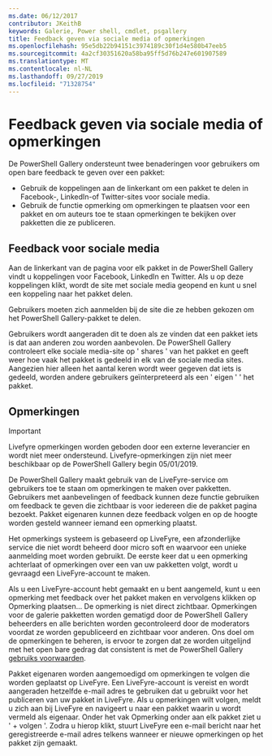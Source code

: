 ```yaml
---
ms.date: 06/12/2017
contributor: JKeithB
keywords: Galerie, Power shell, cmdlet, psgallery
title: Feedback geven via sociale media of opmerkingen
ms.openlocfilehash: 95e5db22b94151c3974189c30f1d4e580b47eeb5
ms.sourcegitcommit: 4a2cf30351620a58ba95ff5d76b247e601907589
ms.translationtype: MT
ms.contentlocale: nl-NL
ms.lasthandoff: 09/27/2019
ms.locfileid: "71328754"
---
```

# <a name="providing-feedback-via-social-media-or-comments"></a>Feedback geven via sociale media of opmerkingen

De PowerShell Gallery ondersteunt twee benaderingen voor gebruikers om open bare feedback te geven over een pakket:

- Gebruik de koppelingen aan de linkerkant om een pakket te delen in Facebook-, LinkedIn-of Twitter-sites voor sociale media.
- Gebruik de functie opmerking om opmerkingen te plaatsen voor een pakket en om auteurs toe te staan opmerkingen te bekijken over pakketten die ze publiceren.

## <a name="social-media-feedback"></a>Feedback voor sociale media

Aan de linkerkant van de pagina voor elk pakket in de PowerShell Gallery vindt u koppelingen voor Facebook, LinkedIn en Twitter.
Als u op deze koppelingen klikt, wordt de site met sociale media geopend en kunt u snel een koppeling naar het pakket delen.

Gebruikers moeten zich aanmelden bij de site die ze hebben gekozen om het PowerShell Gallery-pakket te delen.

Gebruikers wordt aangeraden dit te doen als ze vinden dat een pakket iets is dat aan anderen zou worden aanbevolen.
De PowerShell Gallery controleert elke sociale media-site op ' shares ' van het pakket en geeft weer hoe vaak het pakket is gedeeld in elk van de sociale media sites.
Aangezien hier alleen het aantal keren wordt weer gegeven dat iets is gedeeld, worden andere gebruikers geïnterpreteerd als een ' eigen ' ' het pakket.

## <a name="comments"></a>Opmerkingen

> [!IMPORTANT]
> Livefyre opmerkingen worden geboden door een externe leverancier en wordt niet meer ondersteund.
> Livefyre-opmerkingen zijn niet meer beschikbaar op de PowerShell Gallery begin 05/01/2019. 

De PowerShell Gallery maakt gebruik van de LiveFyre-service om gebruikers toe te staan om opmerkingen te maken over pakketten.
Gebruikers met aanbevelingen of feedback kunnen deze functie gebruiken om feedback te geven die zichtbaar is voor iedereen die de pakket pagina bezoekt.
Pakket eigenaren kunnen deze feedback volgen en op de hoogte worden gesteld wanneer iemand een opmerking plaatst.

Het opmerkings systeem is gebaseerd op LiveFyre, een afzonderlijke service die niet wordt beheerd door micro soft en waarvoor een unieke aanmelding moet worden gebruikt.
De eerste keer dat u een opmerking achterlaat of opmerkingen over een van uw pakketten volgt, wordt u gevraagd een LiveFyre-account te maken.

Als u een LiveFyre-account hebt gemaakt en u bent aangemeld, kunt u een opmerking met feedback over het pakket maken en vervolgens klikken op Opmerking plaatsen... De opmerking is niet direct zichtbaar.
Opmerkingen voor de galerie pakketten worden gematigd door de PowerShell Gallery beheerders en alle berichten worden gecontroleerd door de moderators voordat ze worden gepubliceerd en zichtbaar voor anderen.
Ons doel om de opmerkingen te beheren, is ervoor te zorgen dat ze worden uitgelijnd met het open bare gedrag dat consistent is met de PowerShell Gallery [gebruiks voorwaarden](https://www.powershellgallery.com/policies/Terms).

Pakket eigenaren worden aangemoedigd om opmerkingen te volgen die worden geplaatst op LiveFyre.
Een LiveFyre-account is vereist en wordt aangeraden hetzelfde e-mail adres te gebruiken dat u gebruikt voor het publiceren van uw pakket in LiveFyre.
Als u opmerkingen wilt volgen, meldt u zich aan bij LiveFyre en navigeert u naar een pakket waarin u wordt vermeld als eigenaar.
Onder het vak Opmerking onder aan elk pakket ziet u ' + volgen '.
Zodra u hierop klikt, stuurt LiveFyre een e-mail bericht naar het geregistreerde e-mail adres telkens wanneer er nieuwe opmerkingen op het pakket zijn gemaakt.
